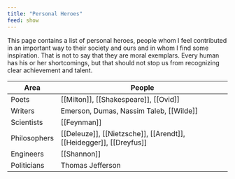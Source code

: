 ```yaml
---
title: "Personal Heroes"
feed: show
---
```


This page contains a list of personal heroes, people whom I feel contributed in an important way to their society and ours and in whom I find some inspiration. That is not to say that they are moral exemplars. Every human has his or her shortcomings, but that should not stop us from recognizing clear achievement and talent.

|Area|People|
|---------|-------|
|Poets|[[Milton]], [[Shakespeare]], [[Ovid]]|
|Writers|Emerson, Dumas, Nassim Taleb, [[Wilde]]|
|Scientists| [[Feynman]] |
|Philosophers| [[Deleuze]], [[Nietzsche]], [[Arendt]], [[Heidegger]], [[Dreyfus]] |
|Engineers| [[Shannon]] |
| Politicians | Thomas Jefferson |

